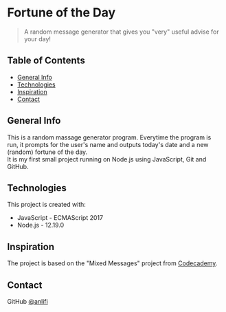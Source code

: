 # Fortune of the Day
> A random message generator that gives you "very" useful advise for your day!

## Table of Contents
* [General Info](#general-info)
* [Technologies](#technologies)
* [Inspiration](#inspiration)
* [Contact](#contact)

## General Info
This is a random massage generator program. Everytime the program is run, it prompts for the user's name and outputs today's date and a new (random) fortune of the day.\
It is my first small project running on Node.js using JavaScript, Git and GitHub.

## Technologies
This project is created with:
* JavaScript - ECMAScript 2017
* Node.js - 12.19.0

## Inspiration
The project is based on the "Mixed Messages" project from [Codecademy](https://www.codecademy.com/).

## Contact
GitHub [@anlifi](https://github.com/anlifi)